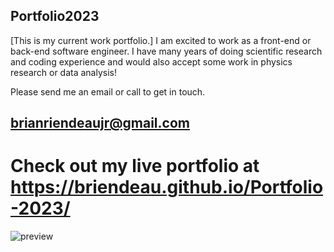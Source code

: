 ## Portfolio2023
[This is my current work portfolio.]
I am excited to work as a front-end or back-end software engineer. 
I have many years of doing scientific research and coding experience and would also accept some work in physics research or data analysis!

Please send me an email or call to get in touch.
## brianriendeaujr@gmail.com

# Check out my live portfolio at https://briendeau.github.io/Portfolio-2023/
![preview](https://user-images.githubusercontent.com/62812999/211224553-5d57705d-7401-4e72-b657-878873f20d35.png)
